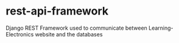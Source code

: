 # rest-api-framework
Django REST Framework used to communicate between Learning-Electronics website and the databases
